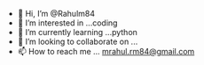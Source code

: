 - 👋 Hi, I’m @Rahulm84
- 👀 I’m interested in ...coding
- 🌱 I’m currently learning ...python 
- 💞️ I’m looking to collaborate on ...
- 📫 How to reach me ... mrahul.rm84@gmail.com

<!---
Rahulm84/Rahulm84 is a ✨ special ✨ repository because its `README.md` (this file) appears on your GitHub profile.
You can click the Preview link to take a look at your changes.
--->
